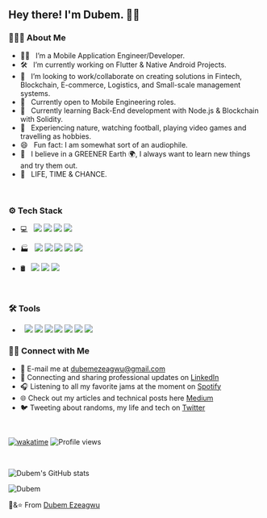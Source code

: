 <h2> Hey there! I'm Dubem. 👋🏽 &nbsp;

<h3> 👨🏽‍💻 About Me </h3>

- 👨🏽 &nbsp; I’m a Mobile Application Engineer/Developer.
- 🛠 &nbsp; I’m currently working on Flutter & Native Android Projects.
- 🔭 &nbsp; I’m looking to work/collaborate on creating solutions in Fintech, Blockchain, E-commerce, Logistics, and Small-scale management systems.
- 💼 &nbsp; Currently open to Mobile Engineering roles.
- 🌱 &nbsp; Currently learning Back-End development with Node.js & Blockchain with Solidity.
- 🎾 &nbsp; Experiencing nature, watching football, playing video games and travelling as hobbies.
- 😄 &nbsp; Fun fact: I am somewhat sort of an audiophile. 
- 💬 &nbsp; I believe in a GREENER Earth 🌍, I always want to learn new things and try them out.
- 🔮 &nbsp; LIFE, TIME & CHANCE. 
  
<br>

<h3> ⚙️ Tech Stack</h3>

- 💻 &nbsp;
            <img src="https://img.shields.io/badge/-Dart-black?style=flat-square&logo=Dart"/> 
            <img src="https://img.shields.io/badge/-Kotlin-black?style=flat-square&logo=kotlin"/>
            <img src="https://img.shields.io/badge/-JavaScript-black?style=flat-square&logo=javascript"/>
            <img src="https://img.shields.io/badge/-Java-black?style=flat-square&logo=android"/>
             
- 🏭 &nbsp;
            <img src="https://img.shields.io/badge/-Flutter-black?style=flat-square&logo=Flutter"/>
            <img src="https://img.shields.io/badge/-Android-black?style=flat-square&logo=Android"/>
            <img src="https://img.shields.io/badge/-Nodejs-black?style=flat-square&logo=Node.js"/>
            <img src="https://img.shields.io/badge/-Express-black?style=flat-square&logo=Express"/>
            <img src="https://img.shields.io/badge/-Arduino-black?style=flat-square&logo=arduino"/>

            
  
- 🛢 &nbsp; 
            <img src="https://img.shields.io/badge/-SQLite-black?style=flat-square&logo=SQLite"/>
            <img src="https://img.shields.io/badge/-MongoDB-black?style=flat-square&logo=mongodb"/>
            <img src="https://img.shields.io/badge/-Firebase-black?style=flat-square&logo=firebase"/>
  

<br>

<h3> 🛠️ Tools</h3>

-  &nbsp;
          <img src="https://img.shields.io/badge/-Git-black?style=flat-square&logo=git"/>
          <img src="https://img.shields.io/badge/-Docker-black?style=flat-square&logo=docker"/>
          <img src="https://img.shields.io/badge/-GitHub-black?style=flat-square&logo=github"/>
          <img src="https://img.shields.io/badge/-Postman-black?style=flat-square&logo=postman"/>
          <img src="https://img.shields.io/badge/-VS Code-black?style=flat-square&logo=visualstudiocode"/>
          <img src="https://img.shields.io/badge/-IntelliJ IDEA-black?style=flat-square&logo=intellijidea"/>
          <img src="https://img.shields.io/badge/-Android Studio-black?style=flat-square&logo=androidstudio"/>

 
 </p>
  
<h3> 🤝🏻 Connect with Me </h3>

- 📧 E-mail me at <a href="mailto:dubemezeagwu@gmail.com">dubemezeagwu@gmail.com</a>
- 💼 Connecting and sharing professional updates on <a href="https://www.linkedin.com/in/chukwudubem-ezeagwu-991525177/">LinkedIn</a>
- 🎧 Listening to all my favorite jams at the moment on <a href="https://open.spotify.com/playlist/37i9dQZF1EpocwtlunZfyT?si=57eeacc9649b445c">Spotify</a>
- 🌐 Check out my articles and technical posts here <a href="https://medium.com/@dubemezeagwu">Medium</a>
- 🐦 Tweeting about randoms, my life and tech on <a href="https://twitter.com/wysdubem/">Twitter</a>
  
<br>
  
[![wakatime](https://wakatime.com/badge/user/77383dc3-6ece-48f8-ad4c-c3522ae2efa3.svg)](https://wakatime.com/@77383dc3-6ece-48f8-ad4c-c3522ae2efa3)
![Profile views](https://komarev.com/ghpvc/?username=dubemezeagwu&label=Profile%20views&color=0e75b6&style=flat)



</br>

![Dubem's GitHub stats](https://github-readme-stats.vercel.app/api?username=dubemezeagwu&count_private=true&theme=cobalt&show_icons=true&include_all=true&line_height=20)

<p><img align="center" src="https://github-readme-streak-stats.herokuapp.com/?user=dubemezeagwu&" alt="Dubem" /></p>

💙&⭐️ From [Dubem Ezeagwu](https://github.com/dubemezeagwu)

<!--
**dubemezeagwu/dubemezeagwu** is a ✨ _special_ ✨ repository because its `README.md` (this file) appears on your GitHub profile.

Here are some ideas to get you started:

- 🔭 I’m currently working on ...
- 🌱 I’m currently learning ...
- 👯 I’m looking to collaborate on ...
- 🤔 I’m looking for help with ...
- 💬 Ask me about ...
- 📫 How to reach me: ...
- 😄 Pronouns: ...
- ⚡ Fun fact: ...
-->
